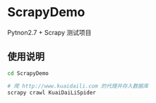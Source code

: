 # ScrapyDemo
Pytnon2.7 + Scrapy 测试项目

## 使用说明
```sh
cd ScrapyDemo

# 爬 http://www.kuaidaili.com 的代理并存入数据库
scrapy crawl KuaiDaiLiSpider
```

